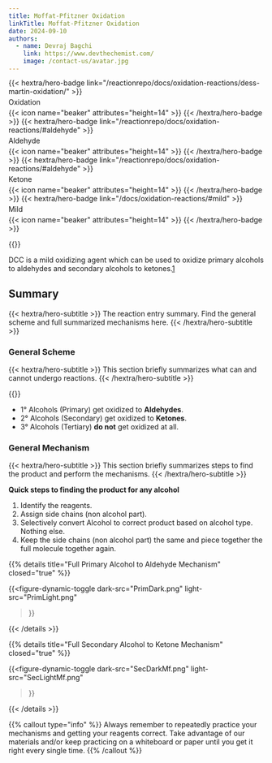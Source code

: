 ```yaml
---
title: Moffat-Pfitzner Oxidation
linkTitle: Moffat-Pfitzner Oxidation
date: 2024-09-10
authors:
  - name: Devraj Bagchi
    link: https://www.devthechemist.com/
    image: /contact-us/avatar.jpg
---
```


<div style="text-align: left; margin-top: -0.2em; display: flex; flex-wrap: wrap; gap: 4px;">
{{< hextra/hero-badge link="/reactionrepo/docs/oxidation-reactions/dess-martin-oxidation/" >}}
  <span>Oxidation</span>
  {{< icon name="beaker" attributes="height=14" >}}
{{< /hextra/hero-badge >}}
{{< hextra/hero-badge link="/reactionrepo/docs/oxidation-reactions/#aldehyde" >}}
  <span>Aldehyde</span>
  {{< icon name="beaker" attributes="height=14" >}}
{{< /hextra/hero-badge >}}
{{< hextra/hero-badge link="/reactionrepo/docs/oxidation-reactions/#aldehyde" >}}
  <span>Ketone</span>
  {{< icon name="beaker" attributes="height=14" >}}
{{< /hextra/hero-badge >}}
{{< hextra/hero-badge link="/docs/oxidation-reactions/#mild" >}}
  <span>Mild</span>
  {{< icon name="beaker" attributes="height=14" >}}
{{< /hextra/hero-badge >}}
</div>

{{<figure-dynamic-toggle
    dark-src="DCCReagentOverviewFixD.png"
    light-src="DCCReagentOverviewFixL.png"
    title="General Scheme of the Moffat-Pfitzner Oxidation"
    link="#">}}

<p>DCC is a mild oxidizing agent which can be used to oxidize primary alcohols to aldehydes and secondary alcohols to ketones.<a href="#fn1" id="ref1-anchor" class="superscript">1</a></p>

## Summary
{{< hextra/hero-subtitle >}}
  The reaction entry summary. Find the general scheme and full summarized mechanisms here.
{{< /hextra/hero-subtitle >}}

### General Scheme
{{< hextra/hero-subtitle >}}
  This section briefly summarizes what can and cannot undergo reactions.
{{< /hextra/hero-subtitle >}}

{{<figure-dynamic-toggle
        dark-src="sumdark.png" 
        light-src="sumlight.png"
    >}}

- 1° Alcohols (Primary) get oxidized to **Aldehydes**.
- 2° Alcohols (Secondary) get oxidized to **Ketones**.
- 3° Alcohols (Tertiary) **do not** get oxidized at all.

### General Mechanism
{{< hextra/hero-subtitle >}}
  This section briefly summarizes steps to find the product and perform the mechanisms.
{{< /hextra/hero-subtitle >}}

**Quick steps to finding the product for any alcohol**
1. Identify the reagents.
2. Assign side chains (non alcohol part).
3. Selectively convert Alcohol to correct product based on alcohol type. Nothing else.
4. Keep the side chains (non alcohol part) the same and piece together the full molecule together again.

{{% details title="Full Primary Alcohol to Aldehyde Mechanism" closed="true" %}}

{{<figure-dynamic-toggle
    dark-src="PrimDark.png" 
    light-src="PrimLight.png"   
>}}

{{< /details >}}

{{% details title="Full Secondary Alcohol to Ketone Mechanism" closed="true" %}}

{{<figure-dynamic-toggle
    dark-src="SecDarkMf.png" 
    light-src="SecLightMf.png"   
>}}

{{< /details >}}

{{% callout type="info" %}}
Always remember to repeatedly practice your mechanisms and getting your reagents correct. Take advantage of our materials and/or keep practicing on a whiteboard or paper until you get it right every single time.
{{% /callout %}}